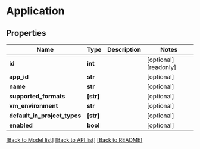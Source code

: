 # Application


## Properties
Name | Type | Description | Notes
------------ | ------------- | ------------- | -------------
**id** | **int** |  | [optional] [readonly] 
**app_id** | **str** |  | [optional] 
**name** | **str** |  | [optional] 
**supported_formats** | **[str]** |  | [optional] 
**vm_environment** | **str** |  | [optional] 
**default_in_project_types** | **[str]** |  | [optional] 
**enabled** | **bool** |  | [optional] 

[[Back to Model list]](../README.md#documentation-for-models) [[Back to API list]](../README.md#documentation-for-api-endpoints) [[Back to README]](../README.md)


